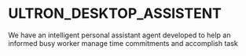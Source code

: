 # ULTRON_DESKTOP_ASSISTENT
We have an intelligent personal assistant agent developed to help an informed busy worker manage time commitments and accomplish task

